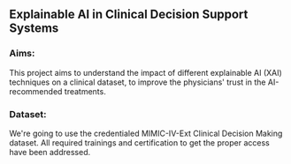 ## Explainable AI in Clinical Decision Support Systems

### Aims:
This project aims to understand the impact of different explainable AI (XAI) techniques on a clinical dataset, to improve the physicians' trust in the AI-recommended treatments.

### Dataset:
We're going to use the credentialed MIMIC-IV-Ext Clinical Decision Making dataset. All required trainings and certification to get the proper access have been addressed.